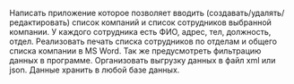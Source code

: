 Написать приложение которое позволяет вводить (создавать/удалять/редактировать) список компаний и список сотрудников выбранной компании. 
У каждого сотрудника есть ФИО, адрес, тел, должность, отдел. Реализовать печать списка сотрудников по отделам
и общего списка компании в MS Word. Так же предусмотреть фильтрацию данных в программе. Организовать выгрузку данных в 
файл xml или json.
Данные хранить в любой базе данных.
